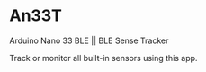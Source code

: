 # An33T
Arduino Nano 33 BLE || BLE Sense Tracker

Track or monitor all built-in sensors using this app. 
